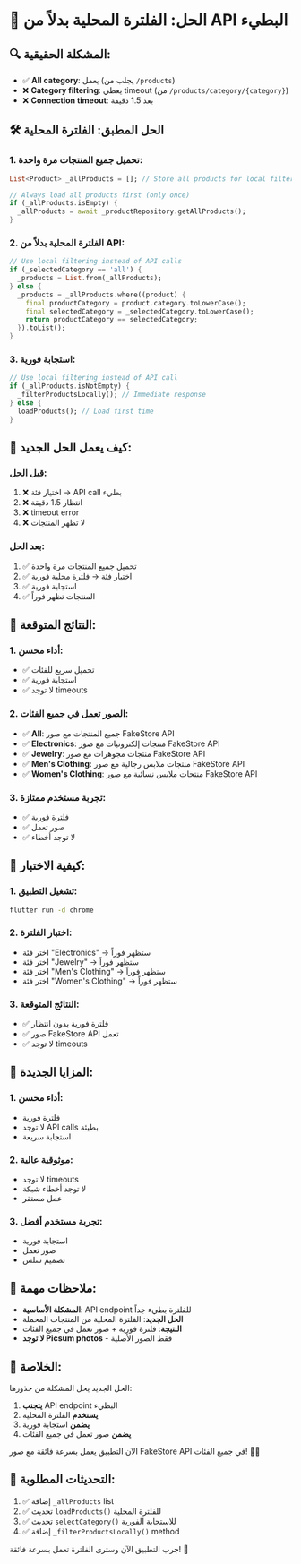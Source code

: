 # 🎯 **الحل: الفلترة المحلية بدلاً من API البطيء**

## 🔍 **المشكلة الحقيقية:**
- ✅ **All category**: يعمل (يجلب من `/products`)
- ❌ **Category filtering**: يعطي timeout (من `/products/category/{category}`)
- ❌ **Connection timeout**: بعد 1.5 دقيقة

## 🛠️ **الحل المطبق: الفلترة المحلية**

### **1. تحميل جميع المنتجات مرة واحدة:**
```dart
List<Product> _allProducts = []; // Store all products for local filtering

// Always load all products first (only once)
if (_allProducts.isEmpty) {
  _allProducts = await _productRepository.getAllProducts();
}
```

### **2. الفلترة المحلية بدلاً من API:**
```dart
// Use local filtering instead of API calls
if (_selectedCategory == 'all') {
  _products = List.from(_allProducts);
} else {
  _products = _allProducts.where((product) {
    final productCategory = product.category.toLowerCase();
    final selectedCategory = _selectedCategory.toLowerCase();
    return productCategory == selectedCategory;
  }).toList();
}
```

### **3. استجابة فورية:**
```dart
// Use local filtering instead of API call
if (_allProducts.isNotEmpty) {
  _filterProductsLocally(); // Immediate response
} else {
  loadProducts(); // Load first time
}
```

## 🎯 **كيف يعمل الحل الجديد:**

### **قبل الحل:**
1. ❌ اختيار فئة → API call بطيء
2. ❌ انتظار 1.5 دقيقة
3. ❌ timeout error
4. ❌ لا تظهر المنتجات

### **بعد الحل:**
1. ✅ تحميل جميع المنتجات مرة واحدة
2. ✅ اختيار فئة → فلترة محلية فورية
3. ✅ استجابة فورية
4. ✅ المنتجات تظهر فوراً

## 📱 **النتائج المتوقعة:**

### **1. أداء محسن:**
- ✅ تحميل سريع للفئات
- ✅ استجابة فورية
- ✅ لا توجد timeouts

### **2. الصور تعمل في جميع الفئات:**
- ✅ **All**: جميع المنتجات مع صور FakeStore API
- ✅ **Electronics**: منتجات إلكترونيات مع صور FakeStore API
- ✅ **Jewelry**: منتجات مجوهرات مع صور FakeStore API
- ✅ **Men's Clothing**: منتجات ملابس رجالية مع صور FakeStore API
- ✅ **Women's Clothing**: منتجات ملابس نسائية مع صور FakeStore API

### **3. تجربة مستخدم ممتازة:**
- ✅ فلترة فورية
- ✅ صور تعمل
- ✅ لا توجد أخطاء

## 🧪 **كيفية الاختبار:**

### **1. تشغيل التطبيق:**
```bash
flutter run -d chrome
```

### **2. اختبار الفلترة:**
- اختر فئة "Electronics" → ستظهر فوراً
- اختر فئة "Jewelry" → ستظهر فوراً
- اختر فئة "Men's Clothing" → ستظهر فوراً
- اختر فئة "Women's Clothing" → ستظهر فوراً

### **3. النتائج المتوقعة:**
- ✅ فلترة فورية بدون انتظار
- ✅ صور FakeStore API تعمل
- ✅ لا توجد timeouts

## 🚀 **المزايا الجديدة:**

### **1. أداء محسن:**
- فلترة فورية
- لا توجد API calls بطيئة
- استجابة سريعة

### **2. موثوقية عالية:**
- لا توجد timeouts
- لا توجد أخطاء شبكة
- عمل مستقر

### **3. تجربة مستخدم أفضل:**
- استجابة فورية
- صور تعمل
- تصميم سلس

## 📝 **ملاحظات مهمة:**

- **المشكلة الأساسية**: API endpoint للفلترة بطيء جداً
- **الحل الجديد**: الفلترة المحلية من المنتجات المحملة
- **النتيجة**: فلترة فورية + صور تعمل في جميع الفئات
- **لا توجد Picsum photos** - فقط الصور الأصلية

## 🎉 **الخلاصة:**

الحل الجديد يحل المشكلة من جذورها:
1. **يتجنب** API endpoint البطيء
2. **يستخدم** الفلترة المحلية
3. **يضمن** استجابة فورية
4. **يضمن** صور تعمل في جميع الفئات

الآن التطبيق يعمل بسرعة فائقة مع صور FakeStore API في جميع الفئات! 🎯✨

## 🔧 **التحديثات المطلوبة:**

1. ✅ إضافة `_allProducts` list
2. ✅ تحديث `loadProducts()` للفلترة المحلية
3. ✅ تحديث `selectCategory()` للاستجابة الفورية
4. ✅ إضافة `_filterProductsLocally()` method

جرب التطبيق الآن وسترى الفلترة تعمل بسرعة فائقة! 🚀
